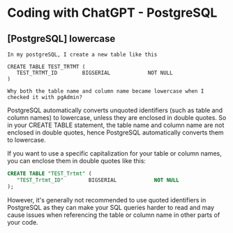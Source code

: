 # Coding with ChatGPT - PostgreSQL

## [PostgreSQL] lowercase

```dos
In my postgreSQL, I create a new table like this

CREATE TABLE TEST_TRTMT (
   TEST_TRTMT_ID        BIGSERIAL            NOT NULL
)

Why both the table name and column name became lowercase when I checked it with pgAdmin?
```

PostgreSQL automatically converts unquoted identifiers (such as table and column names) to lowercase, unless they are enclosed in double quotes. So in your CREATE TABLE statement, the table name and column name are not enclosed in double quotes, hence PostgreSQL automatically converts them to lowercase.

If you want to use a specific capitalization for your table or column names, you can enclose them in double quotes like this:

```sql
CREATE TABLE "TEST_Trtmt" (
   "TEST_Trtmt_ID"        BIGSERIAL            NOT NULL
);
```

However, it's generally not recommended to use quoted identifiers in PostgreSQL as they can make your SQL queries harder to read and may cause issues when referencing the table or column name in other parts of your code.
